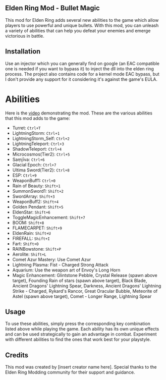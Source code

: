 ## Elden Ring Mod - Bullet Magic
This mod for Elden Ring adds several new abilities to the game which allow players to use powerful and unique bullets. With this mod, you can unleash a variety of abilities that can help you defeat your enemies and emerge victorious in battle.

## Installation
Use an injector which you can generally find on google (an EAC compatible one is needed if you want to bypass it) to inject the dll into the elden ring process. The project also contains code for a kernel mode EAC bypass, but I don't provide any support for it considering it's against the game's EULA.

# Abilities
Here is the [video](https://streamable.com/2xy0hk) demonstrating the mod. 
These are the various abilities that this mod adds to the game:

- Turret: `Ctrl+T`
- LightningStorm: `Ctrl+1`
- LightningStorm_Self: `Ctrl+2`
- LightningTeleport: `Ctrl+3`
- ShadowTeleport: `Ctrl+4`
- Microcosmos(Tier2): `Ctrl+5`
- Saṃjīva: `Ctrl+6`
- Glacial Epoch: `Ctrl+7`
- Ultima Sword(Tier2): `Ctrl+8`
- ESP: `Ctrl+9`
- WeaponBuff1: `Ctrl+0`
- Rain of Beauty: `Shift+1`
- SummonSword1: `Shift+2`
- SwordArray: `Shift+3`
- WeaponBuff2: `Shift+4`
- Golden Pendant: `Shift+5`
- EldenStar: `Shift+6`
- ToggleMagicEnhancement: `Shift+7`
- BOOM: `Shift+8`
- FLAMECARPET: `Shift+9`
- EldenRain: `Shift+U`
- FIREFALL: `Shift+I`
- Fart: `Shift+O`
- RAINBowstone: `Shift+P`
- Aerolite: `Shift+L`
- Comet Azur Mastery: Use Comet Azur
- Lightning Plasma: Fist - Charged Strong Attack
- Aquarium: Use the weapon art of Envoy's Long Horn
- Magic Enhancement: Glintstone Pebble, Crystal Release (spawn above target), Founding Rain of stars (spawn above target), Black Blade, Ancient Dragons' Lightning Spear, Darkness, Ancient Dragons' Lightning Strike - Charged, Rykard's Rancor, Great Oracular Bubble, Meteorite of Astel (spawn above target), Comet - Longer Range, Lightning Spear

## Usage
To use these abilities, simply press the corresponding key combination listed above while playing the game. Each ability has its own unique effects and can be used strategically to gain an advantage in combat. Experiment with different abilities to find the ones that work best for your playstyle.

## Credits
This mod was created by [insert creator name here]. Special thanks to the Elden Ring Modding community for their support and guidance.
